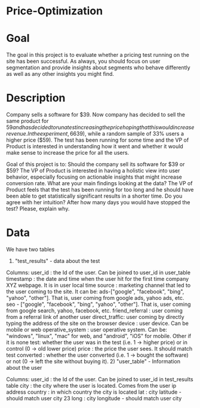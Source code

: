 # Price-Optimization
# Goal 
The goal in this project is to evaluate whether a pricing test running on the site has been successful. As always, you should focus on user segmentation and provide insights about segments who behave differently as well as any other insights you might find.
# Description
Company sells a software for $39. Now company has decided to sell the same product for $59 and has decided to run a test increasing the price hoping that this would increase revenue. In the experiment, 66% of the users have seen the old price ($39), while a random sample of 33% users a higher price ($59). The test has been running for some time and the VP of Product is interested in understanding how it went and whether it would make sense to increase the price for all the users.

Goal of this project is to:
Should the company sell its software for $39 or $59?
The VP of Product is interested in having a holistic view into user behavior, especially focusing on actionable insights that might increase conversion rate. What are your main findings looking at the data?
The VP of Product feels that the test has been running for too long and he should have been able to get statistically significant results in a shorter time. Do you agree with her intuition? After how many days you would have stopped the test? Please, explain why.
# Data 
We have two tables

1) "test_results" - data about the test

Columns:
user_id : the Id of the user. Can be joined to user_id in user_table
timestamp : the date and time when the user hit for the first time company XYZ webpage. It is in user local time
source : marketing channel that led to the user coming to the site. It can be:
ads-["google", "facebook", "bing", "yahoo", "other"]. That is, user coming from google ads, yahoo ads, etc.
seo - ["google", "facebook", "bing", "yahoo", "other"]. That is, user coming from google search, yahoo, facebook, etc.
friend_referral : user coming from a referral link of another user direct_traffic: user coming by directly typing the address of the site on the browser
device : user device. Can be mobile or web
operative_system : user operative system. Can be: "windows", "linux", "mac" for web, and "android", "iOS" for mobile. Other if it is none
test: whether the user was in the test (i.e. 1 -> higher price) or in control (0 -> old lower price)
price : the price the user sees. It should match test
converted : whether the user converted (i.e. 1 -> bought the software) or not (0 -> left the site without buying it).
2) "user_table" - Information about the user

Columns:
user_id : the Id of the user. Can be joined to user_id in test_results table
city : the city where the user is located. Comes from the user ip address
country : in which country the city is located
lat : city latitude - should match user city 23
long : city longitude - should match user city
